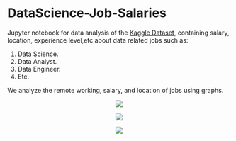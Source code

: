 # DataScience-Job-Salaries

Jupyter notebook for data analysis of the [Kaggle Dataset](https://www.kaggle.com/datasets/ruchi798/data-science-job-salaries), containing salary, location, experience level,etc about data related jobs such as:
1. Data Science.
2. Data Analyst.
3. Data Engineer.
4. Etc.

We analyze the remote working, salary, and location of jobs using graphs.

<p align="center">
  <img src="https://user-images.githubusercontent.com/72633281/183517223-b6013d01-3a00-40cf-8e54-293e9c9dc7b3.jpg" />
</p>

<p align="center">
  <img src="https://user-images.githubusercontent.com/72633281/183515378-45ca8287-6bf9-477b-a78a-fd069b741565.png" />
</p>

<p align="center">
  <img src="https://user-images.githubusercontent.com/72633281/183517262-99261c84-810e-4b93-8237-a8c96275ff80.jpg" />
</p>

